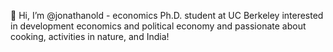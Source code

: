 👋 Hi, I’m @jonathanold - economics Ph.D. student at UC Berkeley interested in development economics and political economy and passionate about cooking, activities in nature, and India!
